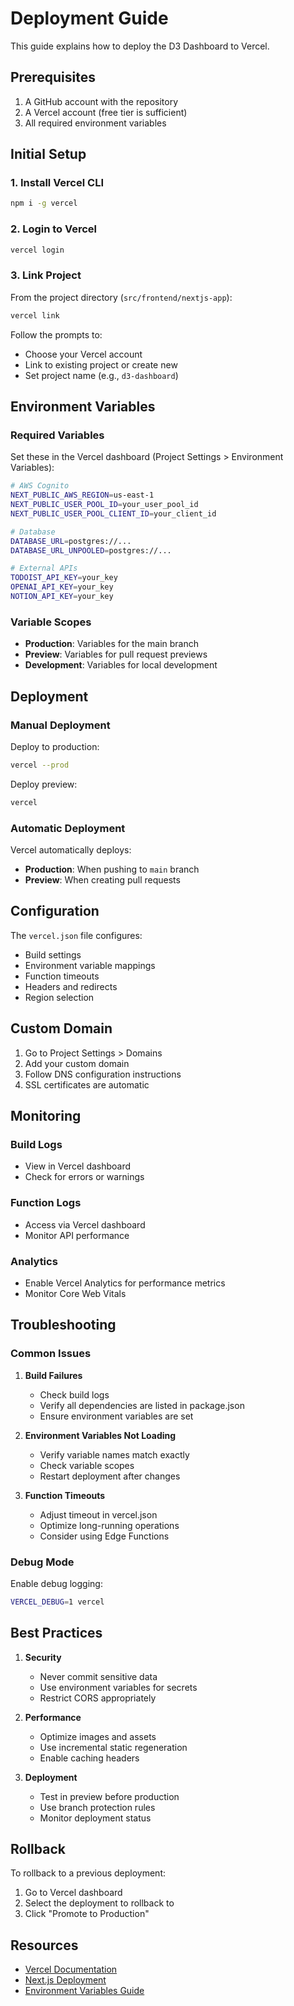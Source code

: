 # Deployment Guide

This guide explains how to deploy the D3 Dashboard to Vercel.

## Prerequisites

1. A GitHub account with the repository
2. A Vercel account (free tier is sufficient)
3. All required environment variables

## Initial Setup

### 1. Install Vercel CLI

```bash
npm i -g vercel
```

### 2. Login to Vercel

```bash
vercel login
```

### 3. Link Project

From the project directory (`src/frontend/nextjs-app`):

```bash
vercel link
```

Follow the prompts to:
- Choose your Vercel account
- Link to existing project or create new
- Set project name (e.g., `d3-dashboard`)

## Environment Variables

### Required Variables

Set these in the Vercel dashboard (Project Settings > Environment Variables):

```bash
# AWS Cognito
NEXT_PUBLIC_AWS_REGION=us-east-1
NEXT_PUBLIC_USER_POOL_ID=your_user_pool_id
NEXT_PUBLIC_USER_POOL_CLIENT_ID=your_client_id

# Database
DATABASE_URL=postgres://...
DATABASE_URL_UNPOOLED=postgres://...

# External APIs
TODOIST_API_KEY=your_key
OPENAI_API_KEY=your_key
NOTION_API_KEY=your_key
```

### Variable Scopes

- **Production**: Variables for the main branch
- **Preview**: Variables for pull request previews
- **Development**: Variables for local development

## Deployment

### Manual Deployment

Deploy to production:
```bash
vercel --prod
```

Deploy preview:
```bash
vercel
```

### Automatic Deployment

Vercel automatically deploys:
- **Production**: When pushing to `main` branch
- **Preview**: When creating pull requests

## Configuration

The `vercel.json` file configures:
- Build settings
- Environment variable mappings
- Function timeouts
- Headers and redirects
- Region selection

## Custom Domain

1. Go to Project Settings > Domains
2. Add your custom domain
3. Follow DNS configuration instructions
4. SSL certificates are automatic

## Monitoring

### Build Logs
- View in Vercel dashboard
- Check for errors or warnings

### Function Logs
- Access via Vercel dashboard
- Monitor API performance

### Analytics
- Enable Vercel Analytics for performance metrics
- Monitor Core Web Vitals

## Troubleshooting

### Common Issues

1. **Build Failures**
   - Check build logs
   - Verify all dependencies are listed in package.json
   - Ensure environment variables are set

2. **Environment Variables Not Loading**
   - Verify variable names match exactly
   - Check variable scopes
   - Restart deployment after changes

3. **Function Timeouts**
   - Adjust timeout in vercel.json
   - Optimize long-running operations
   - Consider using Edge Functions

### Debug Mode

Enable debug logging:
```bash
VERCEL_DEBUG=1 vercel
```

## Best Practices

1. **Security**
   - Never commit sensitive data
   - Use environment variables for secrets
   - Restrict CORS appropriately

2. **Performance**
   - Optimize images and assets
   - Use incremental static regeneration
   - Enable caching headers

3. **Deployment**
   - Test in preview before production
   - Use branch protection rules
   - Monitor deployment status

## Rollback

To rollback to a previous deployment:
1. Go to Vercel dashboard
2. Select the deployment to rollback to
3. Click "Promote to Production"

## Resources

- [Vercel Documentation](https://vercel.com/docs)
- [Next.js Deployment](https://nextjs.org/docs/deployment)
- [Environment Variables Guide](https://vercel.com/docs/environment-variables)
